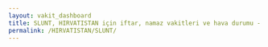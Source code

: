 ```yaml
---
layout: vakit_dashboard
title: SLUNT, HIRVATISTAN için iftar, namaz vakitleri ve hava durumu - ilçe/eyalet seç
permalink: /HIRVATISTAN/SLUNT/
---
```


<script type="text/javascript">
  var GLOBAL_COUNTRY = 'HIRVATISTAN';
  var GLOBAL_CITY = 'SLUNT';
  var GLOBAL_STATE = '';
  var lat = 72;
  var lon = 21;
</script>
